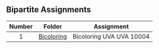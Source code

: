 ## Bipartite Assignments

| Number | Folder | Assignment |
| :---: | ----------- | ---------------------- |
| 1 | [Bicoloring](Bicoloring) | Bicoloring UVA UVA 10004 |
